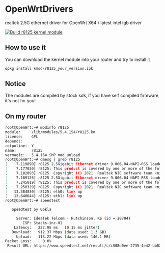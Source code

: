 # OpenWrtDrivers

realtek 2.5G ethernet driver for OpenWrt X64 / latest intel igb driver

[![Build r8125 kernel module](https://github.com/csrutil/OpenWrtDrivers/actions/workflows/build.yaml/badge.svg)](https://github.com/csrutil/OpenWrtDrivers/actions/workflows/build.yaml)

## How to use it

You can download the kernel module into your router and try to install it

```bash
opkg install kmod-r8125_your_version.ipk
```

## Notice

The modules are compiled by stock sdk, if you have self compiled firmware, it's not for you!

## On my router

```bash
root@OpenWrt:~# modinfo r8125
module:		/lib/modules/5.4.154/r8125.ko
license:	GPL
depends:
retpoline:	Y
name:		r8125
vermagic:	5.4.154 SMP mod_unload
root@OpenWrt:~# dmesg | grep r8125
[    7.119890] r8125 2.5Gigabit Ethernet driver 9.006.04-NAPI-RSS loaded
[    7.177030] r8125: This product is covered by one or more of the following patents: US6,570,884, US6,115,776, and US6,327,625.
[    7.182093] r8125  Copyright (C) 2021  Realtek NIC software team <nicfae@realtek.com>
[    7.189126] r8125 2.5Gigabit Ethernet driver 9.006.04-NAPI-RSS loaded
[    7.245019] r8125: This product is covered by one or more of the following patents: US6,570,884, US6,115,776, and US6,327,625.
[    7.250329] r8125  Copyright (C) 2021  Realtek NIC software team <nicfae@realtek.com>
[   13.384830] r8125: eth0: link up
[   13.640644] r8125: eth1: link up
root@OpenWrt:~# speedtest

   Speedtest by Ookla

     Server: IdeaTek Telcom - Hutchinson, KS (id = 20794)
        ISP: Stacks-inc-01
    Latency:   227.98 ms   (0.15 ms jitter)
   Download:   912.37 Mbps (data used: 1.3 GB)
     Upload:   113.22 Mbps (data used: 146.1 MB)
Packet Loss:     0.0%
 Result URL: https://www.speedtest.net/result/c/c808d0ee-2735-4e42-bb02-5a353ce913bd
 ```
